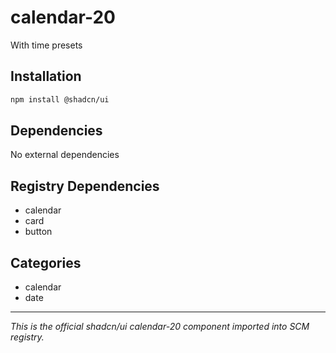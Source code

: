 # calendar-20

With time presets

## Installation

```bash
npm install @shadcn/ui
```

## Dependencies

No external dependencies

## Registry Dependencies

- calendar
- card
- button

## Categories

- calendar
- date

---

*This is the official shadcn/ui calendar-20 component imported into SCM registry.*
